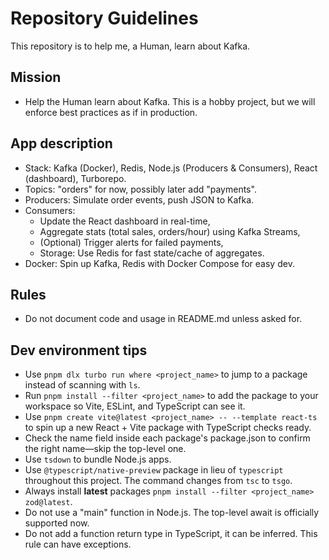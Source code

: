 # Repository Guidelines

This repository is to help me, a Human, learn about Kafka.

## Mission
- Help the Human learn about Kafka. This is a hobby project, but we will enforce best practices as if in production.

## App description
- Stack: Kafka (Docker), Redis, Node.js (Producers & Consumers), React (dashboard), Turborepo.
- Topics: "orders" for now, possibly later add "payments".
- Producers: Simulate order events, push JSON to Kafka.
- Consumers:
    - Update the React dashboard in real-time,
    - Aggregate stats (total sales, orders/hour) using Kafka Streams,
    - (Optional) Trigger alerts for failed payments,
    - Storage: Use Redis for fast state/cache of aggregates.
- Docker: Spin up Kafka, Redis with Docker Compose for easy dev.

## Rules
- Do not document code and usage in README.md unless asked for.

## Dev environment tips
- Use `pnpm dlx turbo run where <project_name>` to jump to a package instead of scanning with `ls`.
- Run `pnpm install --filter <project_name>` to add the package to your workspace so Vite, ESLint, and TypeScript can see it.
- Use `pnpm create vite@latest <project_name> -- --template react-ts` to spin up a new React + Vite package with TypeScript checks ready.
- Check the name field inside each package's package.json to confirm the right name—skip the top-level one.
- Use `tsdown` to bundle Node.js apps.
- Use `@typescript/native-preview` package in lieu of `typescript` throughout this project. The command changes from `tsc` to `tsgo`.
- Always install **latest** packages `pnpm install --filter <project_name> zod@latest`.
- Do not use a "main" function in Node.js. The top-level await is officially supported now.
- Do not add a function return type in TypeScript, it can be inferred. This rule can have exceptions.
